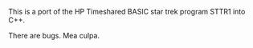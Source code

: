 This is a port of the HP Timeshared BASIC star trek program STTR1 into
C++.

There are bugs.  Mea culpa.
